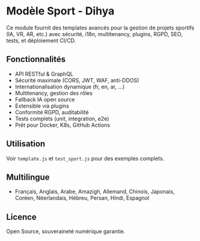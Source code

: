# Modèle Sport - Dihya

Ce module fournit des templates avancés pour la gestion de projets sportifs (IA, VR, AR, etc.) avec sécurité, i18n, multitenancy, plugins, RGPD, SEO, tests, et déploiement CI/CD.

## Fonctionnalités
- API RESTful & GraphQL
- Sécurité maximale (CORS, JWT, WAF, anti-DDOS)
- Internationalisation dynamique (fr, en, ar, ...)
- Multitenancy, gestion des rôles
- Fallback IA open source
- Extensible via plugins
- Conformité RGPD, auditabilité
- Tests complets (unit, integration, e2e)
- Prêt pour Docker, K8s, GitHub Actions

## Utilisation
Voir `template.js` et `test_sport.js` pour des exemples complets.

## Multilingue
- Français, Anglais, Arabe, Amazigh, Allemand, Chinois, Japonais, Coréen, Néerlandais, Hébreu, Persan, Hindi, Espagnol

## Licence
Open Source, souveraineté numérique garantie.
